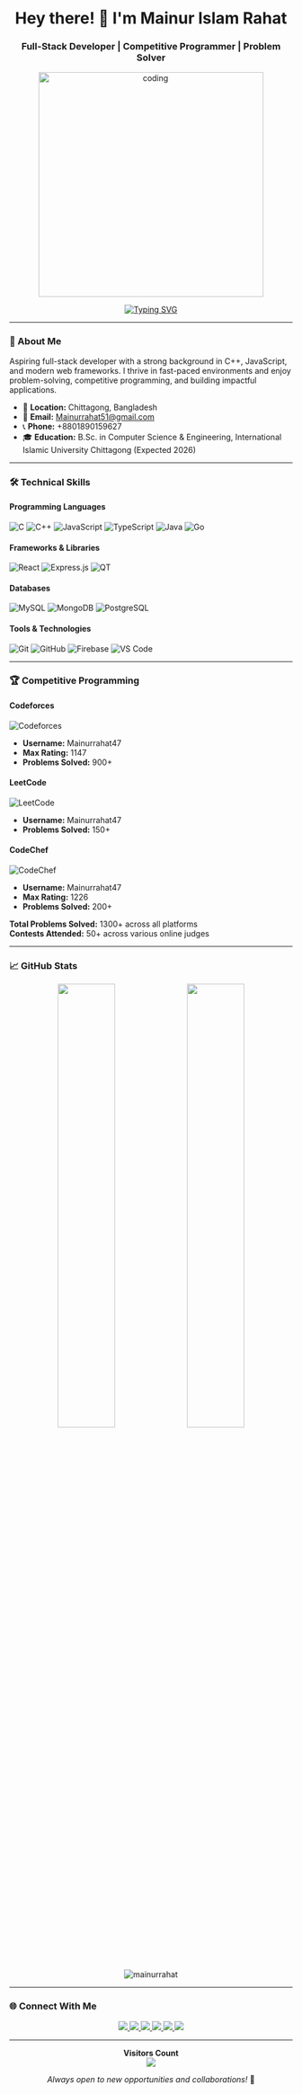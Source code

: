 <h1 align="center">Hey there! 👋 I'm Mainur Islam Rahat</h1>
<h3 align="center">Full-Stack Developer | Competitive Programmer | Problem Solver</h3>

<p align="center">
  <img src="https://i.gifer.com/GYny.gif" alt="coding" width="400"/>
</p>

<p align="center">
  <a href="https://git.io/typing-svg">
    <img src="https://readme-typing-svg.demolab.com?font=Fira+Code&weight=500&size=22&duration=4000&pause=1000&color=2E87F7&center=true&vCenter=true&width=500&lines=Full+Stack+Developer;Competitive+Programmer;Problem+Solver;React+Specialist" alt="Typing SVG" />
  </a>
</p>

---

### 🎯 About Me

Aspiring full-stack developer with a strong background in C++, JavaScript, and modern web frameworks. I thrive in fast-paced environments and enjoy problem-solving, competitive programming, and building impactful applications.

- 📍 **Location:** Chittagong, Bangladesh
- 📧 **Email:** Mainurrahat51@gmail.com
- 📞 **Phone:** +8801890159627
- 🎓 **Education:** B.Sc. in Computer Science & Engineering, International Islamic University Chittagong (Expected 2026)

---

### 🛠️ Technical Skills

#### Programming Languages
![C](https://img.shields.io/badge/C-00599C?style=for-the-badge&logo=c&logoColor=white)
![C++](https://img.shields.io/badge/C++-00599C?style=for-the-badge&logo=c%2B%2B&logoColor=white)
![JavaScript](https://img.shields.io/badge/JavaScript-F7DF1E?style=for-the-badge&logo=javascript&logoColor=black)
![TypeScript](https://img.shields.io/badge/TypeScript-007ACC?style=for-the-badge&logo=typescript&logoColor=white)
![Java](https://img.shields.io/badge/Java-ED8B00?style=for-the-badge&logo=openjdk&logoColor=white)
![Go](https://img.shields.io/badge/Go-00ADD8?style=for-the-badge&logo=go&logoColor=white)

#### Frameworks & Libraries
![React](https://img.shields.io/badge/React-20232A?style=for-the-badge&logo=react&logoColor=61DAFB)
![Express.js](https://img.shields.io/badge/Express.js-000000?style=for-the-badge&logo=express&logoColor=white)
![QT](https://img.shields.io/badge/QT-41CD52?style=for-the-badge&logo=qt&logoColor=white)

#### Databases
![MySQL](https://img.shields.io/badge/MySQL-005C84?style=for-the-badge&logo=mysql&logoColor=white)
![MongoDB](https://img.shields.io/badge/MongoDB-4EA94B?style=for-the-badge&logo=mongodb&logoColor=white)
![PostgreSQL](https://img.shields.io/badge/PostgreSQL-316192?style=for-the-badge&logo=postgresql&logoColor=white)

#### Tools & Technologies
![Git](https://img.shields.io/badge/Git-F05032?style=for-the-badge&logo=git&logoColor=white)
![GitHub](https://img.shields.io/badge/GitHub-100000?style=for-the-badge&logo=github&logoColor=white)
![Firebase](https://img.shields.io/badge/Firebase-FFCA28?style=for-the-badge&logo=firebase&logoColor=black)
![VS Code](https://img.shields.io/badge/VS_Code-007ACC?style=for-the-badge&logo=visual-studio-code&logoColor=white)

---

### 🏆 Competitive Programming

#### Codeforces
![Codeforces](https://img.shields.io/badge/Codeforces-445f9d?style=for-the-badge&logo=Codeforces&logoColor=white)
- **Username:** Mainurrahat47
- **Max Rating:** 1147
- **Problems Solved:** 900+

#### LeetCode
![LeetCode](https://img.shields.io/badge/LeetCode-FFA116?style=for-the-badge&logo=LeetCode&logoColor=black)
- **Username:** Mainurrahat47
- **Problems Solved:** 150+

#### CodeChef
![CodeChef](https://img.shields.io/badge/CodeChef-5B4638?style=for-the-badge&logo=CodeChef&logoColor=white)
- **Username:** Mainurrahat47
- **Max Rating:** 1226
- **Problems Solved:** 200+

**Total Problems Solved:** 1300+ across all platforms  
**Contests Attended:** 50+ across various online judges

---

### 📈 GitHub Stats

<div align="center">
  <img width="45%" src="https://github-readme-stats.vercel.app/api?username=mainurrahat&show_icons=true&theme=radical&count_private=true" />
  <img width="45%" src="https://github-readme-stats.vercel.app/api/top-langs/?username=mainurrahat&layout=compact&theme=radical" />
</div>

<div align="center">
  <img src="https://github-readme-streak-stats.herokuapp.com/?user=mainurrahat&theme=radical" alt="mainurrahat" />
</div>

---

### 🌐 Connect With Me

<p align="center">
  <a href="mailto:Mainurrahat51@gmail.com">
    <img src="https://img.shields.io/badge/Gmail-D14836?style=for-the-badge&logo=gmail&logoColor=white" />
  </a>
  <a href="https://linkedin.com/in/mainur-rahat-8159b8237">
    <img src="https://img.shields.io/badge/LinkedIn-0077B5?style=for-the-badge&logo=linkedin&logoColor=white" />
  </a>
  <a href="https://github.com/mainurrahat">
    <img src="https://img.shields.io/badge/GitHub-100000?style=for-the-badge&logo=github&logoColor=white" />
  </a>
  <a href="https://leetcode.com/mainurrahat47">
    <img src="https://img.shields.io/badge/LeetCode-FFA116?style=for-the-badge&logo=LeetCode&logoColor=black" />
  </a>
  <a href="https://codeforces.com/profile/mainurrahat47">
    <img src="https://img.shields.io/badge/Codeforces-445f9d?style=for-the-badge&logo=Codeforces&logoColor=white" />
  </a>
  <a href="https://www.codechef.com/users/mainurrahat47">
    <img src="https://img.shields.io/badge/CodeChef-5B4638?style=for-the-badge&logo=CodeChef&logoColor=white" />
  </a>
</p>

---

<p align="center"> 
  <b>Visitors Count</b><br>
  <img src="https://profile-counter.glitch.me/mainurrahat/count.svg" />
</p>

<p align="center">
  <i>Always open to new opportunities and collaborations!</i> 🚀
</p>
